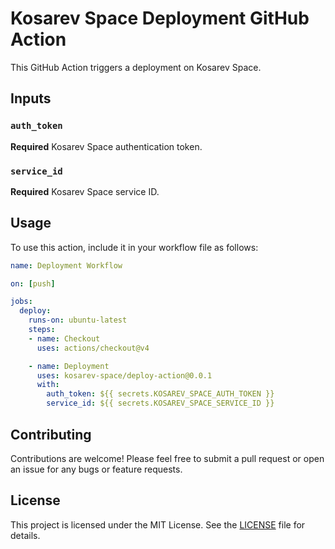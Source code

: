 # Kosarev Space Deployment GitHub Action

This GitHub Action triggers a deployment on Kosarev Space.

## Inputs

### `auth_token`

**Required** Kosarev Space authentication token.

### `service_id`

**Required** Kosarev Space service ID.

## Usage

To use this action, include it in your workflow file as follows:

```yaml
name: Deployment Workflow

on: [push]

jobs:
  deploy:
    runs-on: ubuntu-latest
    steps:
    - name: Checkout
      uses: actions/checkout@v4

    - name: Deployment
      uses: kosarev-space/deploy-action@0.0.1
      with:
        auth_token: ${{ secrets.KOSAREV_SPACE_AUTH_TOKEN }}
        service_id: ${{ secrets.KOSAREV_SPACE_SERVICE_ID }}
```

## Contributing

Contributions are welcome! Please feel free to submit a pull request or open an issue for any bugs or feature requests.

## License

This project is licensed under the MIT License. See the [LICENSE](LICENSE) file for details.
